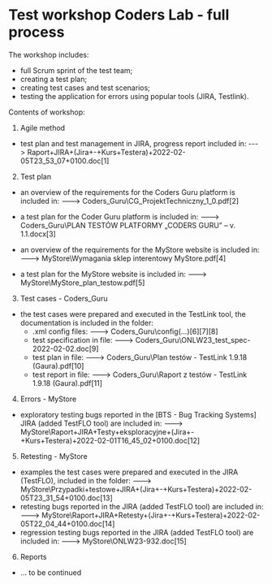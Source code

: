 # Test workshop Coders Lab - full process
 
 The workshop includes:
- full Scrum sprint of the test team;
- creating a test plan;
- creating test cases and test scenarios;
- testing the application for errors using popular tools (JIRA, Testlink).

Contents of workshop:

1. Agile method
- test plan and test management in JIRA, progress report included in:
---> Raport+JIRA+(Jira+-+Kurs+Testera)+2022-02-05T23_53_07+0100.doc[1]

2. Test plan
- an overview of the requirements for the Coders Guru platform is included in:
---> Coders_Guru\CG_ProjektTechniczny_1_0.pdf[2]
- a test plan for the Coder Guru platform is included in:
---> Coders_Guru\PLAN TESTÓW PLATFORMY „CODERS GURU” – v. 1.1.docx[3]

- an overview of the requirements for the MyStore website is included in:
---> MyStore\Wymagania sklep interentowy MyStore.pdf[4]
- a test plan for the MyStore website is included in:
---> MyStore\MyStore_plan_testow.pdf[5]

3. Test cases - Coders_Guru
- the test cases were prepared and executed in the TestLink tool, the documentation is included in the folder: 
    - .xml config files: ---> Coders_Guru\config\(...)[6][7][8]
    - test specification in file: ---> Coders_Guru\ONLW23_test_spec-2022-02-02.doc[9]
    - test plan in file: ---> Coders_Guru\Plan testów - TestLink 1.9.18 (Gaura).pdf[10]
    - test report in file: ---> Coders_Guru\Raport z testów - TestLink 1.9.18 (Gaura).pdf[11]

4. Errors - MyStore
- exploratory testing bugs reported in the [BTS - Bug Tracking Systems] JIRA (added TestFLO tool) are included in:
---> MyStore\Raport+JIRA+Testy+eksploracyjne+(Jira+-+Kurs+Testera)+2022-02-01T16_45_02+0100.doc[12]

5. Retesting - MyStore
- examples the test cases were prepared and executed in the JIRA (TestFLO), included in the folder:
---> MyStore\Przypadki+testowe+JIRA+(Jira+-+Kurs+Testera)+2022-02-05T23_31_54+0100.doc[13]
- retesting bugs reported in the JIRA (added TestFLO tool) are included in:
---> MyStore\Raport+JIRA+Retesty+(Jira+-+Kurs+Testera)+2022-02-05T22_04_44+0100.doc[14]
- regression testing bugs reported in the JIRA (added TestFLO tool) are included in:
---> MyStore\ONLW23-932.doc[15]

6. Reports
- ... to be continued
